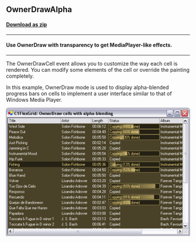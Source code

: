 ## OwnerDrawAlpha
#### [Download as zip](https://grapecity.github.io/DownGit/#/home?url=https://github.com/GrapeCity/ComponentOne-WinForms-Samples/tree/master/NetFramework\FlexGrid\CS\OwnerDrawAlpha)
____
#### Use OwnerDraw with transparency to get MediaPlayer-like effects.
____
The OwnerDrawCell event allows you to customize the way each cell is rendered. You can modify some elements of the cell or override the painting completely.

In this example, OwnerDraw mode is used to display alpha-blended progress bars on cells to implement a user interface similar to that of Windows Media Player.

![screenshot](screenshot.PNG)
